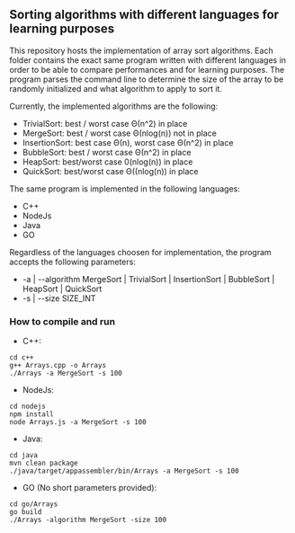 ## Sorting algorithms with different languages for learning purposes

This repository hosts the implementation of array sort algorithms. Each folder contains the exact same program written with different languages in order to be able to compare performances and for learning purposes. The program parses the command line to determine the size of the array to be randomly initialized and what algorithm to apply to sort it.  

Currently, the implemented algorithms are the following:
- TrivialSort: best / worst case Θ(n^2) in place
- MergeSort: best / worst case Θ(nlog(n)) not in place
- InsertionSort: best case Θ(n), worst case Θ(n^2) in place
- BubbleSort: best / worst case Θ(n^2) in place
- HeapSort: best/worst case 0(nlog(n)) in place
- QuickSort: best/worst case Θ((nlog(n)) in place

The same program is implemented in the following languages:
- C++
- NodeJs
- Java
- GO

Regardless of the languages choosen for implementation, the program accepts the following parameters:
- -a | --algorithm MergeSort | TrivialSort | InsertionSort | BubbleSort | HeapSort | QuickSort
- -s | --size SIZE_INT

### How to compile and run
- C++: 
```
cd c++
g++ Arrays.cpp -o Arrays
./Arrays -a MergeSort -s 100
```
- NodeJs: 
```
cd nodejs
npm install
node Arrays.js -a MergeSort -s 100
```
- Java: 
```
cd java
mvn clean package
./java/target/appassembler/bin/Arrays -a MergeSort -s 100
```
- GO (No short parameters provided): 
```
cd go/Arrays
go build
./Arrays -algorithm MergeSort -size 100
```
